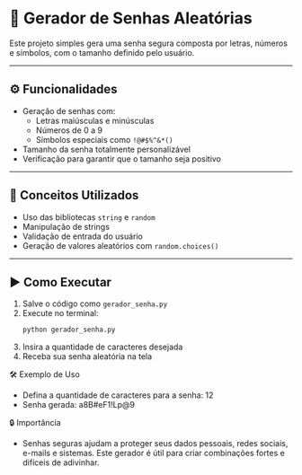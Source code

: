 # 🔐 Gerador de Senhas Aleatórias

Este projeto simples gera uma senha segura composta por letras, números e símbolos, com o tamanho definido pelo usuário.

---

## ⚙️ Funcionalidades

- Geração de senhas com:
  - Letras maiúsculas e minúsculas
  - Números de 0 a 9
  - Símbolos especiais como `!@#$%^&*()`
- Tamanho da senha totalmente personalizável
- Verificação para garantir que o tamanho seja positivo

---

## 🧠 Conceitos Utilizados

- Uso das bibliotecas `string` e `random`
- Manipulação de strings
- Validação de entrada do usuário
- Geração de valores aleatórios com `random.choices()`

---

## ▶️ Como Executar

1. Salve o código como `gerador_senha.py`
2. Execute no terminal:
   ```bash
   python gerador_senha.py

3. Insira a quantidade de caracteres desejada
4. Receba sua senha aleatória na tela

🛠️ Exemplo de Uso

- Defina a quantidade de caracteres para a senha: 12
- Senha gerada: a8B#eF1!Lp@9

🔒 Importância

- Senhas seguras ajudam a proteger seus dados pessoais, redes sociais, e-mails e sistemas. Este gerador é útil para criar combinações fortes e difíceis de adivinhar.
